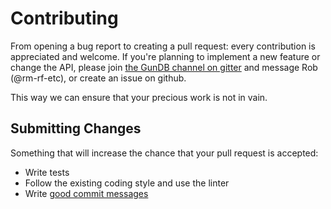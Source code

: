 # Contributing

From opening a bug report to creating a pull request: every contribution is
appreciated and welcome. If you're planning to implement a new feature or change
the API, please join [the GunDB channel on gitter](https://gitter.im/amark/gun)
and message Rob (@rm-rf-etc), or create an issue on github.

This way we can ensure that your precious work is not in vain.


## Submitting Changes

Something that will increase the chance that your pull request is accepted:

* Write tests
* Follow the existing coding style and use the linter
* Write [good commit messages](http://tbaggery.com/2008/04/19/a-note-about-git-commit-messages.html)
